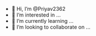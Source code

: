- 👋 Hi, I’m @Priyav2362
- 👀 I’m interested in ...
- 🌱 I’m currently learning ...
- 💞️ I’m looking to collaborate on ...

<!---
Priyav2362/Priyav2362 is a ✨ special ✨ repository because its `README.md` (this file) appears on your GitHub profile.
You can click the Preview link to take a look at your changes.
--->
